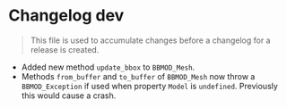 # Changelog dev
> This file is used to accumulate changes before a changelog for a release is created.

* Added new method `update_bbox` to `BBMOD_Mesh`.
* Methods `from_buffer` and `to_buffer` of `BBMOD_Mesh` now throw a `BBMOD_Exception` if used when property `Model` is `undefined`. Previously this would cause a crash.
